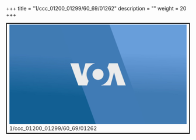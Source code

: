 +++
title = "1/ccc_01200_01299/60_69/01262"
description = ""
weight = 20
+++

<table style="border:2px solid black;max-width:800px;max-height:800px;" 
><tr><td>
<img class="center-fit-jpg"
src="/jpg_/aaa_20190430_NxaOmWaI8sI_01261.jpg">
1/ccc_01200_01299/60_69/01262
</img></td></tr></table>
